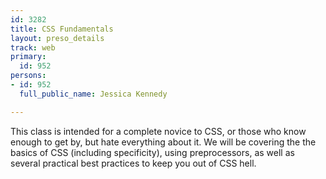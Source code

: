 ```yaml
---
id: 3282
title: CSS Fundamentals
layout: preso_details
track: web
primary:
  id: 952
persons:
- id: 952
  full_public_name: Jessica Kennedy

---
```

This class is intended for a complete novice to CSS, or those who know enough to get by, but hate everything about it. We will be covering the the basics of CSS (including specificity), using preprocessors, as well as several practical best practices to keep you out of CSS hell. 